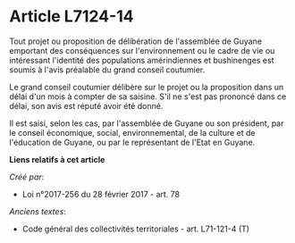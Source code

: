 # Article L7124-14

Tout projet ou proposition de délibération de l'assemblée de Guyane emportant des conséquences sur l'environnement ou le
cadre de vie ou intéressant l'identité des populations amérindiennes et bushinenges est soumis à l'avis préalable du grand
conseil coutumier.

Le grand conseil coutumier délibère sur le projet ou la proposition dans un délai d'un mois à compter de sa saisine. S'il ne
s'est pas prononcé dans ce délai, son avis est réputé avoir été donné.

Il est saisi, selon les cas, par l'assemblée de Guyane ou son président, par le conseil économique, social, environnemental,
de la culture et de l'éducation de Guyane, ou par le représentant de l'Etat en Guyane.

**Liens relatifs à cet article**

_Créé par_:

  - Loi n°2017-256 du 28 février 2017 - art. 78

_Anciens textes_:

  - Code général des collectivités territoriales - art. L71-121-4 (T)
